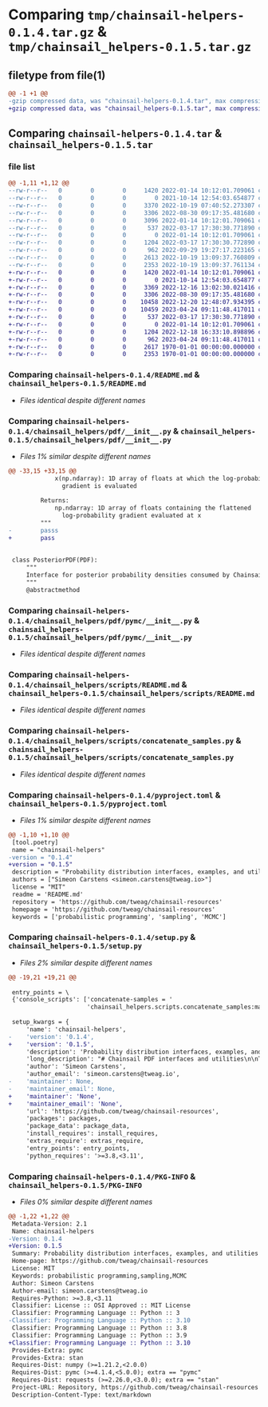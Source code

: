 # Comparing `tmp/chainsail-helpers-0.1.4.tar.gz` & `tmp/chainsail_helpers-0.1.5.tar.gz`

## filetype from file(1)

```diff
@@ -1 +1 @@
-gzip compressed data, was "chainsail-helpers-0.1.4.tar", max compression
+gzip compressed data, was "chainsail_helpers-0.1.5.tar", max compression
```

## Comparing `chainsail-helpers-0.1.4.tar` & `chainsail_helpers-0.1.5.tar`

### file list

```diff
@@ -1,11 +1,12 @@
--rw-r--r--   0        0        0     1420 2022-01-14 10:12:01.709061 chainsail-helpers-0.1.4/README.md
--rw-r--r--   0        0        0        0 2021-10-14 12:54:03.654877 chainsail-helpers-0.1.4/chainsail_helpers/__init__.py
--rw-r--r--   0        0        0     3370 2022-10-19 07:40:52.273307 chainsail-helpers-0.1.4/chainsail_helpers/pdf/__init__.py
--rw-r--r--   0        0        0     3306 2022-08-30 09:17:35.481680 chainsail-helpers-0.1.4/chainsail_helpers/pdf/pymc/__init__.py
--rw-r--r--   0        0        0     3096 2022-01-14 10:12:01.709061 chainsail-helpers-0.1.4/chainsail_helpers/pdf/stan/__init__.py
--rw-r--r--   0        0        0      537 2022-03-17 17:30:30.771890 chainsail-helpers-0.1.4/chainsail_helpers/scripts/README.md
--rw-r--r--   0        0        0        0 2022-01-14 10:12:01.709061 chainsail-helpers-0.1.4/chainsail_helpers/scripts/__init__.py
--rw-r--r--   0        0        0     1204 2022-03-17 17:30:30.772890 chainsail-helpers-0.1.4/chainsail_helpers/scripts/concatenate_samples.py
--rw-r--r--   0        0        0      962 2022-09-29 19:27:17.223165 chainsail-helpers-0.1.4/pyproject.toml
--rw-r--r--   0        0        0     2613 2022-10-19 13:09:37.760809 chainsail-helpers-0.1.4/setup.py
--rw-r--r--   0        0        0     2353 2022-10-19 13:09:37.761134 chainsail-helpers-0.1.4/PKG-INFO
+-rw-r--r--   0        0        0     1420 2022-01-14 10:12:01.709061 chainsail_helpers-0.1.5/README.md
+-rw-r--r--   0        0        0        0 2021-10-14 12:54:03.654877 chainsail_helpers-0.1.5/chainsail_helpers/__init__.py
+-rw-r--r--   0        0        0     3369 2022-12-16 13:02:30.021416 chainsail_helpers-0.1.5/chainsail_helpers/pdf/__init__.py
+-rw-r--r--   0        0        0     3306 2022-08-30 09:17:35.481680 chainsail_helpers-0.1.5/chainsail_helpers/pdf/pymc/__init__.py
+-rw-r--r--   0        0        0    10458 2022-12-20 12:48:07.934395 chainsail_helpers-0.1.5/chainsail_helpers/pdf/stan/#__init__.py#
+-rw-r--r--   0        0        0    10459 2023-04-24 09:11:48.417011 chainsail_helpers-0.1.5/chainsail_helpers/pdf/stan/__init__.py
+-rw-r--r--   0        0        0      537 2022-03-17 17:30:30.771890 chainsail_helpers-0.1.5/chainsail_helpers/scripts/README.md
+-rw-r--r--   0        0        0        0 2022-01-14 10:12:01.709061 chainsail_helpers-0.1.5/chainsail_helpers/scripts/__init__.py
+-rw-r--r--   0        0        0     1204 2022-12-18 16:33:10.898896 chainsail_helpers-0.1.5/chainsail_helpers/scripts/concatenate_samples.py
+-rw-r--r--   0        0        0      962 2023-04-24 09:11:48.417011 chainsail_helpers-0.1.5/pyproject.toml
+-rw-r--r--   0        0        0     2617 1970-01-01 00:00:00.000000 chainsail_helpers-0.1.5/setup.py
+-rw-r--r--   0        0        0     2353 1970-01-01 00:00:00.000000 chainsail_helpers-0.1.5/PKG-INFO
```

### Comparing `chainsail-helpers-0.1.4/README.md` & `chainsail_helpers-0.1.5/README.md`

 * *Files identical despite different names*

### Comparing `chainsail-helpers-0.1.4/chainsail_helpers/pdf/__init__.py` & `chainsail_helpers-0.1.5/chainsail_helpers/pdf/__init__.py`

 * *Files 1% similar despite different names*

```diff
@@ -33,15 +33,15 @@
             x(np.ndarray): 1D array of floats at which the log-probability
               gradient is evaluated
 
         Returns:
             np.ndarray: 1D array of floats containing the flattened
               log-probability gradient evaluated at x
         """
-        passs
+        pass
 
 
 class PosteriorPDF(PDF):
     """
     Interface for posterior probability densities consumed by Chainsail
     """
     @abstractmethod
```

### Comparing `chainsail-helpers-0.1.4/chainsail_helpers/pdf/pymc/__init__.py` & `chainsail_helpers-0.1.5/chainsail_helpers/pdf/pymc/__init__.py`

 * *Files identical despite different names*

### Comparing `chainsail-helpers-0.1.4/chainsail_helpers/scripts/README.md` & `chainsail_helpers-0.1.5/chainsail_helpers/scripts/README.md`

 * *Files identical despite different names*

### Comparing `chainsail-helpers-0.1.4/chainsail_helpers/scripts/concatenate_samples.py` & `chainsail_helpers-0.1.5/chainsail_helpers/scripts/concatenate_samples.py`

 * *Files identical despite different names*

### Comparing `chainsail-helpers-0.1.4/pyproject.toml` & `chainsail_helpers-0.1.5/pyproject.toml`

 * *Files 1% similar despite different names*

```diff
@@ -1,10 +1,10 @@
 [tool.poetry]
 name = "chainsail-helpers"
-version = "0.1.4"
+version = "0.1.5"
 description = "Probability distribution interfaces, examples, and utilities for the Chainsail sampling service"
 authors = ["Simeon Carstens <simeon.carstens@tweag.io>"]
 license = "MIT"
 readme = 'README.md'
 repository = 'https://github.com/tweag/chainsail-resources'
 homepage = 'https://github.com/tweag/chainsail-resources'
 keywords = ['probabilistic programming', 'sampling', 'MCMC']
```

### Comparing `chainsail-helpers-0.1.4/setup.py` & `chainsail_helpers-0.1.5/setup.py`

 * *Files 2% similar despite different names*

```diff
@@ -19,21 +19,21 @@
 
 entry_points = \
 {'console_scripts': ['concatenate-samples = '
                      'chainsail_helpers.scripts.concatenate_samples:main']}
 
 setup_kwargs = {
     'name': 'chainsail-helpers',
-    'version': '0.1.4',
+    'version': '0.1.5',
     'description': 'Probability distribution interfaces, examples, and utilities for the Chainsail sampling service',
     'long_description': "# Chainsail PDF interfaces and utilities\n\nThis small package complements the [Chainsail](https://chainsail.io) sampling service. It\n- defines the general interface for objects representing Chainsail-consumable probability distributions,\n- provides implementations thereof for popular probabilistic programming languages,\n- and contains a few helper scripts for post-processing.\n\n## Installation\n```bash\n$ pip install chainsail-helpers\n```\nIf you'd like implement a probability density using [Stan](https://mc-stan.org) or [PyMC3](https://docs.pymc.io), install the corresponding extra dependencies like so: `poetry install --extras pymc3` and similarly for `stan`. \nWhen using Chainsail, this package will be automatically installed, so no need to add it to the list of dependencies in the job submission form.\nIf you like to develop this package, best use [Poetry](https://python-poetry.org):\n```bash\n$ poetry install\n$ poetry shell\n```\nand you will be dropped into a virtual environment with all dependencies installed.\n\n## Contributing\nContributions, for example PDF implementations for other probabilistic programming languages, are highly welcome!\nJust open a pull request and we'll be happy to work with you to make Chainsail even more useful.\n\n## License\n&copy; 2021 [Tweag](https://tweag.io). `chainsail_helpers` is open-source software and licensed under the [MIT license](https://opensource.org/licenses/MIT).\n",
     'author': 'Simeon Carstens',
     'author_email': 'simeon.carstens@tweag.io',
-    'maintainer': None,
-    'maintainer_email': None,
+    'maintainer': 'None',
+    'maintainer_email': 'None',
     'url': 'https://github.com/tweag/chainsail-resources',
     'packages': packages,
     'package_data': package_data,
     'install_requires': install_requires,
     'extras_require': extras_require,
     'entry_points': entry_points,
     'python_requires': '>=3.8,<3.11',
```

### Comparing `chainsail-helpers-0.1.4/PKG-INFO` & `chainsail_helpers-0.1.5/PKG-INFO`

 * *Files 0% similar despite different names*

```diff
@@ -1,22 +1,22 @@
 Metadata-Version: 2.1
 Name: chainsail-helpers
-Version: 0.1.4
+Version: 0.1.5
 Summary: Probability distribution interfaces, examples, and utilities for the Chainsail sampling service
 Home-page: https://github.com/tweag/chainsail-resources
 License: MIT
 Keywords: probabilistic programming,sampling,MCMC
 Author: Simeon Carstens
 Author-email: simeon.carstens@tweag.io
 Requires-Python: >=3.8,<3.11
 Classifier: License :: OSI Approved :: MIT License
 Classifier: Programming Language :: Python :: 3
-Classifier: Programming Language :: Python :: 3.10
 Classifier: Programming Language :: Python :: 3.8
 Classifier: Programming Language :: Python :: 3.9
+Classifier: Programming Language :: Python :: 3.10
 Provides-Extra: pymc
 Provides-Extra: stan
 Requires-Dist: numpy (>=1.21.2,<2.0.0)
 Requires-Dist: pymc (>=4.1.4,<5.0.0); extra == "pymc"
 Requires-Dist: requests (>=2.26.0,<3.0.0); extra == "stan"
 Project-URL: Repository, https://github.com/tweag/chainsail-resources
 Description-Content-Type: text/markdown
```

